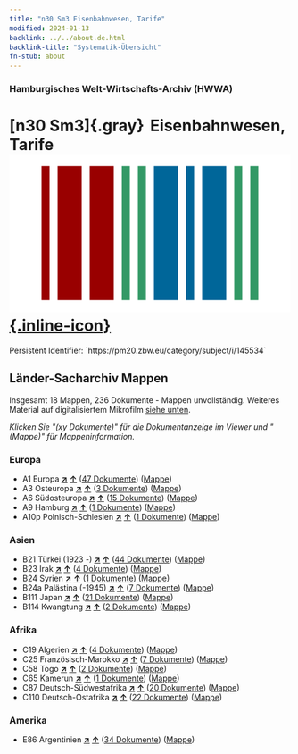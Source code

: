 ```yaml
---
title: "n30 Sm3 Eisenbahnwesen, Tarife"
modified: 2024-01-13
backlink: ../../about.de.html
backlink-title: "Systematik-Übersicht"
fn-stub: about
---
```


### Hamburgisches Welt-Wirtschafts-Archiv (HWWA)

# [n30 Sm3]{.gray}&#8201; Eisenbahnwesen, Tarife &#160; [![Wikidata](/images/Wikidata-logo.svg "Wikidata"){.inline-icon}](http://www.wikidata.org/entity/Q104711129)

<div class="hint">Persistent Identifier: `https://pm20.zbw.eu/category/subject/i/145534`</div>







## Länder-Sacharchiv Mappen






Insgesamt 18 Mappen, 236 Dokumente - Mappen unvollständig. Weiteres Material auf digitalisiertem Mikrofilm [siehe unten](#filmsections).

_Klicken Sie "(xy Dokumente)" für die Dokumentanzeige im Viewer und "(Mappe)" für Mappeninformation._




### Europa

- A1 Europa [**&nearr;**](../../../geo/i/140892/about.de.html "Europa (alle Mappen)") [**&uarr;**](../../../geo/about.de.html#A1 "Ländersystematik") (<a href="https://pm20.zbw.eu/iiifview/folder/sh/140892,145534" title="über: Europa : Eisenbahnwesen, Tarife" target="_blank">47 Dokumente</a>) ([Mappe](../../../../folder/sh/1408xx/140892/1455xx/145534/about.de.html))
- A3 Osteuropa [**&nearr;**](../../../geo/i/140896/about.de.html "Osteuropa (alle Mappen)") [**&uarr;**](../../../geo/about.de.html#A3 "Ländersystematik") (<a href="https://pm20.zbw.eu/iiifview/folder/sh/140896,145534" title="über: Osteuropa : Eisenbahnwesen, Tarife" target="_blank">3 Dokumente</a>) ([Mappe](../../../../folder/sh/1408xx/140896/1455xx/145534/about.de.html))
- A6 Südosteuropa [**&nearr;**](../../../geo/i/140900/about.de.html "Südosteuropa (alle Mappen)") [**&uarr;**](../../../geo/about.de.html#A6 "Ländersystematik") (<a href="https://pm20.zbw.eu/iiifview/folder/sh/140900,145534" title="über: Südosteuropa : Eisenbahnwesen, Tarife" target="_blank">15 Dokumente</a>) ([Mappe](../../../../folder/sh/1409xx/140900/1455xx/145534/about.de.html))
- A9 Hamburg [**&nearr;**](../../../geo/i/140905/about.de.html "Hamburg (alle Mappen)") [**&uarr;**](../../../geo/about.de.html#A9 "Ländersystematik") (<a href="https://pm20.zbw.eu/iiifview/folder/sh/140905,145534" title="über: Hamburg : Eisenbahnwesen, Tarife" target="_blank">1 Dokumente</a>) ([Mappe](../../../../folder/sh/1409xx/140905/1455xx/145534/about.de.html))
- A10p Polnisch-Schlesien [**&nearr;**](../../../geo/i/140951/about.de.html "Polnisch-Schlesien (alle Mappen)") [**&uarr;**](../../../geo/about.de.html#A10p "Ländersystematik") (<a href="https://pm20.zbw.eu/iiifview/folder/sh/140951,145534" title="über: Polnisch-Schlesien : Eisenbahnwesen, Tarife" target="_blank">1 Dokumente</a>) ([Mappe](../../../../folder/sh/1409xx/140951/1455xx/145534/about.de.html))

### Asien

- B21 Türkei (1923 -) [**&nearr;**](../../../geo/i/141111/about.de.html "Türkei (1923 -) (alle Mappen)") [**&uarr;**](../../../geo/about.de.html#B21 "Ländersystematik") (<a href="https://pm20.zbw.eu/iiifview/folder/sh/141111,145534" title="über: Türkei (1923 -) : Eisenbahnwesen, Tarife" target="_blank">44 Dokumente</a>) ([Mappe](../../../../folder/sh/1411xx/141111/1455xx/145534/about.de.html))
- B23 Irak [**&nearr;**](../../../geo/i/141113/about.de.html "Irak (alle Mappen)") [**&uarr;**](../../../geo/about.de.html#B23 "Ländersystematik") (<a href="https://pm20.zbw.eu/iiifview/folder/sh/141113,145534" title="über: Irak : Eisenbahnwesen, Tarife" target="_blank">4 Dokumente</a>) ([Mappe](../../../../folder/sh/1411xx/141113/1455xx/145534/about.de.html))
- B24 Syrien [**&nearr;**](../../../geo/i/141114/about.de.html "Syrien (alle Mappen)") [**&uarr;**](../../../geo/about.de.html#B24 "Ländersystematik") (<a href="https://pm20.zbw.eu/iiifview/folder/sh/141114,145534" title="über: Syrien : Eisenbahnwesen, Tarife" target="_blank">1 Dokumente</a>) ([Mappe](../../../../folder/sh/1411xx/141114/1455xx/145534/about.de.html))
- B24a Palästina (-1945) [**&nearr;**](../../../geo/i/141115/about.de.html "Palästina (-1945) (alle Mappen)") [**&uarr;**](../../../geo/about.de.html#B24a "Ländersystematik") (<a href="https://pm20.zbw.eu/iiifview/folder/sh/141115,145534" title="über: Palästina (-1945) : Eisenbahnwesen, Tarife" target="_blank">7 Dokumente</a>) ([Mappe](../../../../folder/sh/1411xx/141115/1455xx/145534/about.de.html))
- B111 Japan [**&nearr;**](../../../geo/i/141272/about.de.html "Japan (alle Mappen)") [**&uarr;**](../../../geo/about.de.html#B111 "Ländersystematik") (<a href="https://pm20.zbw.eu/iiifview/folder/sh/141272,145534" title="über: Japan : Eisenbahnwesen, Tarife" target="_blank">21 Dokumente</a>) ([Mappe](../../../../folder/sh/1412xx/141272/1455xx/145534/about.de.html))
- B114 Kwangtung [**&nearr;**](../../../geo/i/141275/about.de.html "Kwangtung (alle Mappen)") [**&uarr;**](../../../geo/about.de.html#B114 "Ländersystematik") (<a href="https://pm20.zbw.eu/iiifview/folder/sh/141275,145534" title="über: Kwangtung : Eisenbahnwesen, Tarife" target="_blank">2 Dokumente</a>) ([Mappe](../../../../folder/sh/1412xx/141275/1455xx/145534/about.de.html))

### Afrika

- C19 Algerien [**&nearr;**](../../../geo/i/141354/about.de.html "Algerien (alle Mappen)") [**&uarr;**](../../../geo/about.de.html#C19 "Ländersystematik") (<a href="https://pm20.zbw.eu/iiifview/folder/sh/141354,145534" title="über: Algerien : Eisenbahnwesen, Tarife" target="_blank">4 Dokumente</a>) ([Mappe](../../../../folder/sh/1413xx/141354/1455xx/145534/about.de.html))
- C25 Französisch-Marokko [**&nearr;**](../../../geo/i/141358/about.de.html "Französisch-Marokko (alle Mappen)") [**&uarr;**](../../../geo/about.de.html#C25 "Ländersystematik") (<a href="https://pm20.zbw.eu/iiifview/folder/sh/141358,145534" title="über: Französisch-Marokko : Eisenbahnwesen, Tarife" target="_blank">7 Dokumente</a>) ([Mappe](../../../../folder/sh/1413xx/141358/1455xx/145534/about.de.html))
- C58 Togo [**&nearr;**](../../../geo/i/141408/about.de.html "Togo (alle Mappen)") [**&uarr;**](../../../geo/about.de.html#C58 "Ländersystematik") (<a href="https://pm20.zbw.eu/iiifview/folder/sh/141408,145534" title="über: Togo : Eisenbahnwesen, Tarife" target="_blank">2 Dokumente</a>) ([Mappe](../../../../folder/sh/1414xx/141408/1455xx/145534/about.de.html))
- C65 Kamerun [**&nearr;**](../../../geo/i/141410/about.de.html "Kamerun (alle Mappen)") [**&uarr;**](../../../geo/about.de.html#C65 "Ländersystematik") (<a href="https://pm20.zbw.eu/iiifview/folder/sh/141410,145534" title="über: Kamerun : Eisenbahnwesen, Tarife" target="_blank">1 Dokumente</a>) ([Mappe](../../../../folder/sh/1414xx/141410/1455xx/145534/about.de.html))
- C87 Deutsch-Südwestafrika [**&nearr;**](../../../geo/i/141450/about.de.html "Deutsch-Südwestafrika (alle Mappen)") [**&uarr;**](../../../geo/about.de.html#C87 "Ländersystematik") (<a href="https://pm20.zbw.eu/iiifview/folder/sh/141450,145534" title="über: Deutsch-Südwestafrika : Eisenbahnwesen, Tarife" target="_blank">20 Dokumente</a>) ([Mappe](../../../../folder/sh/1414xx/141450/1455xx/145534/about.de.html))
- C110 Deutsch-Ostafrika [**&nearr;**](../../../geo/i/141471/about.de.html "Deutsch-Ostafrika (alle Mappen)") [**&uarr;**](../../../geo/about.de.html#C110 "Ländersystematik") (<a href="https://pm20.zbw.eu/iiifview/folder/sh/141471,145534" title="über: Deutsch-Ostafrika : Eisenbahnwesen, Tarife" target="_blank">22 Dokumente</a>) ([Mappe](../../../../folder/sh/1414xx/141471/1455xx/145534/about.de.html))

### Amerika

- E86 Argentinien [**&nearr;**](../../../geo/i/141692/about.de.html "Argentinien (alle Mappen)") [**&uarr;**](../../../geo/about.de.html#E86 "Ländersystematik") (<a href="https://pm20.zbw.eu/iiifview/folder/sh/141692,145534" title="über: Argentinien : Eisenbahnwesen, Tarife" target="_blank">34 Dokumente</a>) ([Mappe](../../../../folder/sh/1416xx/141692/1455xx/145534/about.de.html))



<a id="filmsections" />













